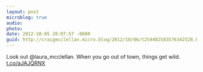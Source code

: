 ```yaml
---
layout: post
microblog: true
audio: 
photo: 
date: 2012-10-05 20:07:57 -0600
guid: http://craigmcclellan.micro.blog/2012/10/06/t254402583576342528.html
---
```

Look out @laura_mcclellan. When you go out of town, things get wild.  [t.co/aJAJQRNX](http://t.co/aJAJQRNX)
